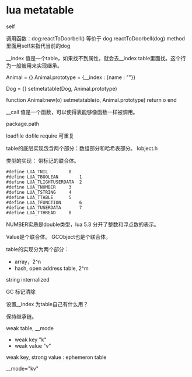 # lua metatable


self

调用函数：dog:reactToDoorbell() 等价于 dog.reactToDoorbell(dog)
method里面用self来指代当前的dog

__index 值是一个table，如果找不到属性，就会去__index table里面找。这个行为一般被用来实现继承。

Animal = {}
Animal.prototype = {__index : {name : ""}}

Dog = {}
setmetatable(Dog, Animal.prototype)

function Animal:new(o)
  setmetatable(o, Animal.prototype)
  return o
end


__call 值是一个函数，可以使得表能够像函数一样被调用。



package.path

loadfile
dofile
require 可重复


table的底层实现包含两个部分：数组部分和哈希表部分。
lobject.h

类型的实现：
带标记的联合体。

```
#define LUA_TNIL        0
#define LUA_TBOOLEAN        1
#define LUA_TLIGHTUSERDATA  2
#define LUA_TNUMBER     3
#define LUA_TSTRING     4
#define LUA_TTABLE      5
#define LUA_TFUNCTION       6
#define LUA_TUSERDATA       7
#define LUA_TTHREAD     8
```


NUMBER实质是double类型，lua 5.3 分开了整数和浮点数的表示。

Value是个联合体。
GCObject也是个联合体。


table的实现分为两个部分：
* array，2^n
* hash, open address table, 2^m


string internalized


GC
标记清除


设置__index 为table自己有什么用？

保持继承链。


weak table, __mode
* weak key  "k"
* weak value "v"

weak key, strong value : ephemeron table

__mode="kv"

